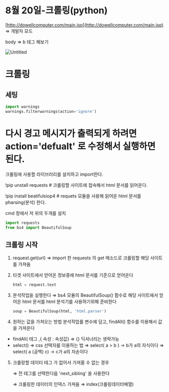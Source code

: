 # 8월 20일-크롤링(python)

[http://dowellcomputer.com/main.jsp](http://dowellcomputer.com/main.jsp) ⇒ 개발자 모드

body ⇒ b 테그 해보기

![Untitled](8%E1%84%8B%E1%85%AF%E1%86%AF%2020%E1%84%8B%E1%85%B5%E1%86%AF-%E1%84%8F%E1%85%B3%E1%84%85%E1%85%A9%E1%86%AF%E1%84%85%E1%85%B5%E1%86%BC(python)%206fe1fe2a6d4e401baace3106f2e97acb/Untitled.png)

# 크롤링

## 세팅

```python
import warnings
warnings.filterwarnings(action='ignore')
```

# 다시 경고 메시지가 출력되게 하려면 action='defualt' 로 수정해서 실행하면 된다.

크롤링에 사용할 라이브러리를 설치하고 import한다.

!pip unstall requests # 크롤링할 사이트에 접속해서 html 문서를 읽어온다.

!pip install beatifulsiop4 # requets 모듈을 사용해 읽어온 html 문서를 pharsing(분석) 한다.

cmd 창에서 저 위의 두개를 설치

```python
import requests
from bs4 import BeautifulSoup
```

## 크롤링 시작

1. request.get(url)
⇒ import 한 requests 의 get 메소드로 크롤링할 해당 사이트를 가져옴
2. 타겟 사이트에서 얻어온 정보중에 html 문서를 기준으로 얻어온다

    ```python
    html = request.text
    ```

3. 분석작업을 실행한다
⇒ bs4 모듈의 BeautifulSoup() 함수로 해당 사이트에서 얻어온 html 문서를 html  분석기를 사용하기위해 준비한다

    ```python
    soup = BeautifulSoup(html, 'html.parser')
    ```

4. 원하는 값을 가져오는 방법
분석작업를 변수에 담고, findAll() 함수를 이용해서 값을 가져온다
  - findAll( 테그 ,{ 속성 : 속성값} ⇒ {} 딕셔너리는 생략가능
  - select() ⇒  css 선택자를 이용하는 법
    ⇒ select(  a  >  b ) → b가 a의 자식이다
    ⇒ select(  a  (공백)  c) → c가 a의 자손이다
5. 크롤랑할 데이터 테그 가 없어서 가져올 수 없는 경우

    ⇒ 전 테그를 선택한다음 'next_sibling' 을 사용한다

    ⇒ 크롤링한 데이터의 인덱스 가져옴 ⇒ index(크롤링데이터배열)
